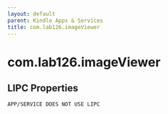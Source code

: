 ```yaml
---
layout: default
parent: Kindle Apps & Services
title: com.lab126.imageViewer
---
```


# com.lab126.imageViewer

## LIPC Properties

`APP/SERVICE DOES NOT USE LIPC`